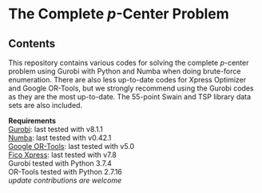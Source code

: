 # The Complete *p*-Center Problem  
## Contents  
This repository contains various codes for solving the complete *p*-center problem using Gurobi with Python and Numba when doing brute-force enumeration. There are also less up-to-date codes for Xpress Optimizer and Google OR-Tools, but we strongly recommend using the Gurobi codes as they are the most up-to-date. The 55-point Swain and TSP library data sets are also included.  
  
**Requirements**  
[Gurobi](https://www.gurobi.com/): last tested with v8.1.1  
[Numba](https://numba.pydata.org/): last tested with v0.42.1  
[Google OR-Tools](https://developers.google.com/optimization/): last tested with v5.0  
[Fico Xpress](https://www.fico.com/en/products/fico-xpress-optimization): last tested with v7.8  
Gurobi tested with Python 3.7.4  
OR-Tools tested with Python 2.7.16  
*update contributions are welcome*  

